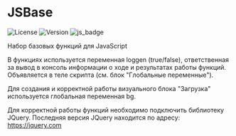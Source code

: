 # JSBase
![License](https://img.shields.io/badge/license-MIT-brightgreen.svg)
![Version](https://img.shields.io/badge/version-v3.1.0-blue.svg)
![js_badge](https://img.shields.io/badge/Functions-JavaScript-yellow)

Набор базовых функций для JavaScript

В функциях используется переменная loggen (true/false), ответственная за вывод в консоль информации о ходе и результатах работы функций. Объявляется в теле скрипта (см. блок "Глобальные переменные").

Для создания и корректной работы визуального блока "Загрузка" используется глобальная переменная bg.

Для корректной работы функций необходимо подключить библиотеку JQuery. Последняя версия JQuery находится по адресу: https://jquery.com
